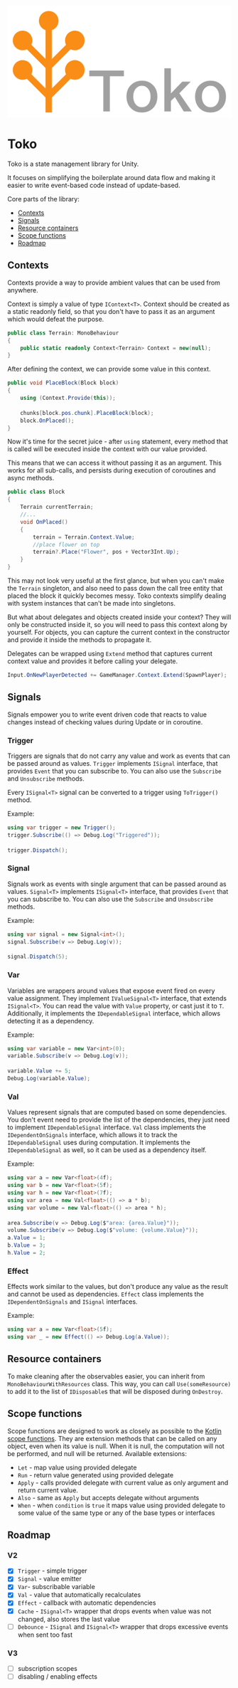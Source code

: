 ﻿![Toko Logo](Assets~/TokoWide512x1024.png)
# Toko

Toko is a state management library for Unity.

It focuses on simplifying the boilerplate around data flow
and making it easier to write event-based code instead of update-based.

Core parts of the library:

- [Contexts](#contexts)
- [Signals](#signals)
- [Resource containers](#resource-containers)
- [Scope functions](#scope-functions)
- [Roadmap](#roadmap)

## Contexts

Contexts provide a way to provide ambient values that can be used from anywhere.

Context is simply a value of type `IContext<T>`.
Context should be created as a static readonly field, so that you don't have to pass it as an argument which would defeat the purpose.

```csharp
public class Terrain: MonoBehaviour
{
    public static readonly Context<Terrain> Context = new(null);
}
```

After defining the context, we can provide some value in this context.

```csharp
public void PlaceBlock(Block block) 
{
    using (Context.Provide(this));
    
    chunks[block.pos.chunk].PlaceBlock(block);
    block.OnPlaced();
}
```

Now it's time for the secret juice - after `using` statement,
every method that is called will be executed inside the context with our value provided.

This means that we can access it without passing it as an argument.
This works for all sub-calls, and persists during execution of coroutines and async methods.

```csharp
public class Block
{
    Terrain currentTerrain;
    //...
    void OnPlaced() 
    {
        terrain = Terrain.Context.Value;
        //place flower on top
        terrain?.Place("Flower", pos + Vector3Int.Up);
    }
}
```

This may not look very useful at the first glance,
but when you can't make the `Terrain` singleton, and also need to pass down the call tree entity that placed the block it quickly becomes messy.
Toko contexts simplify dealing with system instances that can't be made into singletons.

But what about delegates and objects created inside your context?
They will only be constructed inside it, so you will need to pass this context along by yourself.
For objects, you can capture the current context in the constructor and provide it inside the methods to propagate it.

Delegates can be wrapped using `Extend` method that captures current context value and provides it before calling your delegate.

```csharp
Input.OnNewPlayerDetected += GameManager.Context.Extend(SpawnPlayer);
```

## Signals

Signals empower you to write event driven code that reacts to value changes instead of checking values during Update or in coroutine.

### Trigger

Triggers are signals that do not carry any value and work as events that can be passed around as values.
`Trigger` implements `ISignal` interface, that provides `Event` that you can subscribe to.
You can also use the `Subscribe` and `Unsubscribe` methods.

Every `ISignal<T>` signal can be converted to a trigger using `ToTrigger()` method.

Example:
```csharp
using var trigger = new Trigger();
trigger.Subscribe(() => Debug.Log("Triggered"));

trigger.Dispatch();
```

### Signal

Signals work as events with single argument that can be passed around as values.
`Signal<T>` implements `ISignal<T>` interface, that provides `Event` that you can subscribe to.
You can also use the `Subscribe` and `Unsubscribe` methods.

Example:
```csharp
using var signal = new Signal<int>();
signal.Subscribe(v => Debug.Log(v));

signal.Dispatch(5);
```

### Var

Variables are wrappers around values that expose event fired on every value assignment.
They implement `IValueSignal<T>` interface, that extends `ISignal<T>`.
You can read the value with `Value` property, or cast just it to `T`.
Additionally, it implements the `IDependableSignal` interface, which allows detecting it as a dependency.

Example:
```csharp
using var variable = new Var<int>(0);
variable.Subscribe(v => Debug.Log(v));

variable.Value += 5;
Debug.Log(variable.Value);
```

### Val

Values represent signals that are computed based on some dependencies.
You don't event need to provide the list of the dependencies, they just need to implement `IDependableSignal` interface.
`Val` class implements the `IDependentOnSignals` interface, which allows it to track the `IDependableSignal` uses during computation.
It implements the `IDependableSignal` as well, so it can be used as a dependency itself.

Example:
```csharp
using var a = new Var<float>(4f);
using var b = new Var<float>(5f);
using var h = new Var<float>(7f);
using var area = new Val<float>(() => a * b);
using var volume = new Val<float>(() => area * h);

area.Subscribe(v => Debug.Log($"area: {area.Value}"));
volume.Subscribe(v => Debug.Log($"volume: {volume.Value}"));
a.Value = 1;
b.Value = 3;
h.Value = 2;
```

### Effect

Effects work similar to the values, but don't produce any value as the result and cannot be used as dependencies.
`Effect` class implements the `IDependentOnSignals` and `ISignal` interfaces.

Example:
```csharp
using var a = new Var<float>(5f);
using var _ = new Effect(() => Debug.Log(a.Value));
```

## Resource containers

To make cleaning after the observables easier, you can inherit from `MonoBehaviourWithResources` class.
This way, you can call `Use(someResource)` to add it to the list of `IDisposable`s that will be disposed during `OnDestroy`.

## Scope functions

Scope functions are designed to work as closely as possible to the [Kotlin scope functions](https://kotlinlang.org/docs/scope-functions.html).
They are extension methods that can be called on any object, even when its value is null.
When it is null, the computation will not be performed, and null will be returned.
Available extensions:

- `Let` - map value using provided delegate
- `Run` - return value generated using provided delegate
- `Apply` - calls provided delegate with current value as only argument and return current value.
- `Also` - same as `Apply` but accepts delegate without arguments
- `When` - when `condition` is `true` it maps value using provided delegate to some value of the same type or any of the base types or interfaces

## Roadmap

### V2

* [x] `Trigger` - simple trigger
* [x] `Signal` - value emitter
* [x] `Var`- subscribable variable
* [x] `Val` - value that automatically recalculates
* [x] `Effect` - callback with automatic dependencies
* [x] `Cache` - `ISignal<T>` wrapper that drops events when value was not changed, also stores the last value
* [ ] `Debounce` - `ISignal` and `ISignal<T>` wrapper that drops excessive events when sent too fast

### V3

* [ ] subscription scopes
* [ ] disabling / enabling effects